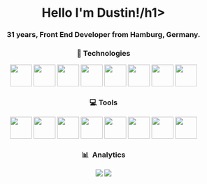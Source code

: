 <h1 align='center'>Hello I'm Dustin!/h1>
<h3 align='center'>31 years, Front End Developer from Hamburg, Germany.</h3>

<h3 align='center'> 🚀 Technologies </h3>
<p align="center">
<a target="_blank" href="https://html.spec.whatwg.org/multipage/"><img src="https://cdn.jsdelivr.net/gh/devicons/devicon/icons/html5/html5-original.svg" width="50px"></a>
<a target="_blank" href="https://www.w3.org/Style/CSS/"><img src="https://cdn.jsdelivr.net/gh/devicons/devicon/icons/css3/css3-original.svg" width="50px"></a>
<a target="_blank" href="https://www.ecma-international.org/publications-and-standards/standards/ecma-262/"><img src="https://cdn.jsdelivr.net/gh/devicons/devicon/icons/javascript/javascript-original.svg" width="50px"></a>
<a target="_blank" href="https://sass-lang.com/"><img src="https://cdn.jsdelivr.net/gh/devicons/devicon/icons/sass/sass-original.svg" width="50px"></a>
<a target="_blank" href="https://bulma.io/"><img src="https://cdn.jsdelivr.net/gh/devicons/devicon/icons/bulma/bulma-plain.svg" width="50px"></a>
<a target="_blank" href="https://getbootstrap.com/"><img src="https://cdn.jsdelivr.net/gh/devicons/devicon/icons/bootstrap/bootstrap-original.svg" width="50px"></a>
<a target="_blank" href="https://jquery.com/"><img src="https://cdn.jsdelivr.net/gh/devicons/devicon/icons/jquery/jquery-original.svg" width="50px"></a>
<a target="_blank" href="https://vuejs.org/"><img src="https://cdn.jsdelivr.net/gh/devicons/devicon/icons/vuejs/vuejs-original.svg" width="50px"></a>
</p>

<h3 align='center'> 💻 Tools </h3>
<p align="center">
<a href="https://npmjs.com/"><img src="https://cdn.jsdelivr.net/gh/devicons/devicon/icons/npm/npm-original-wordmark.svg" width="50px"></a>
<a href="https://yarnpkg.com/"><img src="https://cdn.jsdelivr.net/gh/devicons/devicon/icons/yarn/yarn-original.svg" width="50px"></a>
<a href="https://www.ubuntu.com/"><img src="https://cdn.jsdelivr.net/gh/devicons/devicon/icons/ubuntu/ubuntu-plain.svg" width="50px"></a>
<a href="https://www.docker.com/"><img src="https://cdn.jsdelivr.net/gh/devicons/devicon/icons/docker/docker-original.svg" width="50px"></a>
<a href="https://git-scm.com/"><img src="https://cdn.jsdelivr.net/gh/devicons/devicon/icons/git/git-original.svg" width="50px"></a>
<a href="https://www.atlassian.com/de/software/jira"><img src="https://cdn.jsdelivr.net/gh/devicons/devicon/icons/jira/jira-original.svg" width="50px"></a>
<a href="https://code.visualstudio.com/"><img src="https://cdn.jsdelivr.net/gh/devicons/devicon/icons/vscode/vscode-original.svg" width="50px"></a>
<a href="https://www.google.com/intl/en_us/chrome/"><img src="https://cdn.jsdelivr.net/gh/devicons/devicon/icons/chrome/chrome-original.svg" width="50px"></a>

<h3 align='center'> 📊 &nbsp;Analytics </h3>
<p align="center">
  <img align="center" src="https://github-readme-stats.vercel.app/api/top-langs/?username=dstN&theme=radical&langs_count=8&count_private=true&layout=compact">
  <img align="center" src="https://github-readme-stats-self-five.vercel.app/api?username=dstN&theme=radical&count_private=true&show_icons=true">
</p>
